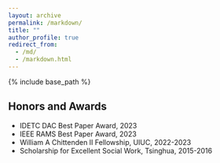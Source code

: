 ```yaml
---
layout: archive
permalink: /markdown/
title: ""
author_profile: true
redirect_from: 
  - /md/
  - /markdown.html
---
```

{% include base_path %} 

## Honors and Awards
* IDETC DAC Best Paper Award, 2023
* IEEE RAMS Best Paper Award, 2023  
* William A Chittenden II Fellowship, UIUC, 2022-2023
* Scholarship for Excellent Social Work, Tsinghua, 2015-2016





